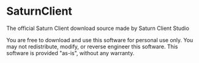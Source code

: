 # SaturnClient
The official Saturn Client download source made by Saturn Client Studio

You are free to download and use this software for personal use only.
You may not redistribute, modify, or reverse engineer this software.
This software is provided "as-is", without any warranty.
